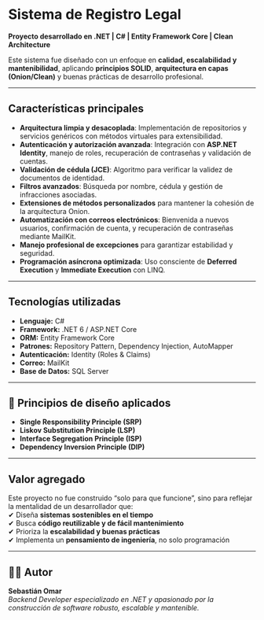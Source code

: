 # Sistema de Registro Legal  
**Proyecto desarrollado en .NET | C# | Entity Framework Core | Clean Architecture**  

Este sistema fue diseñado con un enfoque en **calidad, escalabilidad y mantenibilidad**, aplicando **principios SOLID**, **arquitectura en capas (Onion/Clean)** y buenas prácticas de desarrollo profesional.  

---

## Características principales  
- **Arquitectura limpia y desacoplada**: Implementación de repositorios y servicios genéricos con métodos virtuales para extensibilidad.  
- **Autenticación y autorización avanzada**: Integración con **ASP.NET Identity**, manejo de roles, recuperación de contraseñas y validación de cuentas.  
- **Validación de cédula (JCE)**: Algoritmo para verificar la validez de documentos de identidad.  
- **Filtros avanzados**: Búsqueda por nombre, cédula y gestión de infracciones asociadas.  
- **Extensiones de métodos personalizados** para mantener la cohesión de la arquitectura Onion.  
- **Automatización con correos electrónicos**: Bienvenida a nuevos usuarios, confirmación de cuenta, y recuperación de contraseñas mediante MailKit.  
- **Manejo profesional de excepciones** para garantizar estabilidad y seguridad.  
- **Programación asíncrona optimizada**: Uso consciente de **Deferred Execution** y **Immediate Execution** con LINQ.  

---

## Tecnologías utilizadas  
- **Lenguaje:** C#  
- **Framework:** .NET 6 / ASP.NET Core  
- **ORM:** Entity Framework Core  
- **Patrones:** Repository Pattern, Dependency Injection, AutoMapper  
- **Autenticación:** Identity (Roles & Claims)  
- **Correo:** MailKit  
- **Base de Datos:** SQL Server  

---

## 📐 Principios de diseño aplicados  
- **Single Responsibility Principle (SRP)**  
- **Liskov Substitution Principle (LSP)**  
- **Interface Segregation Principle (ISP)**  
- **Dependency Inversion Principle (DIP)**  

---

##  Valor agregado  
Este proyecto no fue construido “solo para que funcione”, sino para reflejar la mentalidad de un desarrollador que:  
✔ Diseña **sistemas sostenibles en el tiempo**  
✔ Busca **código reutilizable y de fácil mantenimiento**  
✔ Prioriza la **escalabilidad y buenas prácticas**  
✔ Implementa un **pensamiento de ingeniería**, no solo programación  

---

## 👨‍💻 Autor  
**Sebastián Omar**  
_Backend Developer especializado en .NET y apasionado por la construcción de software robusto, escalable y mantenible._  
